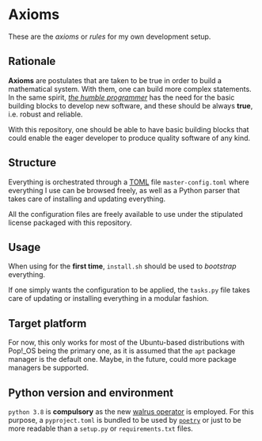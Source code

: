 # Axioms

These are the *axioms* or *rules* for my own development setup.

## Rationale

**Axioms** are postulates that are taken to be true in order to build a mathematical
system. With them, one can build more complex statements. In the same spirit,
[*the humble programmer*](https://www.cs.utexas.edu/~EWD/transcriptions/EWD03xx/EWD340.html)
has the need for the basic building blocks to develop new software, and these should
be always **true**, i.e. robust and reliable.

With this repository, one should be able to have basic building blocks that could enable
the eager developer to produce quality software of any kind.

## Structure

Everything is orchestrated through a [TOML](https://github.com/toml-lang/toml) file
`master-config.toml` where everything I use can be browsed freely, as well as a
Python parser that takes care of installing and updating everything.

All the configuration files are freely available to use under the stipulated license
packaged with this repository.

## Usage

When using for the **first time**, `install.sh` should be used to *bootstrap* everything.

If one simply wants the configuration to be applied, the `tasks.py` file takes care of updating or
installing everything in a modular fashion.

## Target platform

For now, this only works for most of the Ubuntu-based distributions with Pop!_OS being the primary one,
as it is assumed that the `apt` package manager is the default one. Maybe, in the future, could
more package managers be supported.

## Python version and environment

`python 3.8` is **compulsory** as the new [walrus operator](https://www.python.org/dev/peps/pep-0572/)
is employed. For this purpose, a `pyproject.toml` is bundled to be used by [`poetry`](https://poetry.eustace.io/)
or just to be more readable than a `setup.py` or `requirements.txt` files.